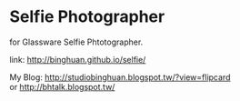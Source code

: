 Selfie Photographer
======

for Glassware Selfie Phtotographer.

<p>
    link: <a href="http://binghuan.github.io/mybookmark/">http://binghuan.github.io/selfie/</a>
</p>
<p>
	My Blog: <a href="http://studiobinghuan.blogspot.tw/?view=flipcard">http://studiobinghuan.blogspot.tw/?view=flipcard</a><br>
	or <a href="http://bhtalk.blogspot.tw/">http://bhtalk.blogspot.tw/</a>
</p>





